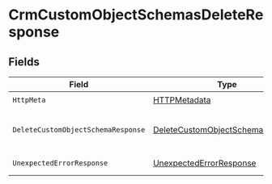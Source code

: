 # CrmCustomObjectSchemasDeleteResponse


## Fields

| Field                                                                                           | Type                                                                                            | Required                                                                                        | Description                                                                                     |
| ----------------------------------------------------------------------------------------------- | ----------------------------------------------------------------------------------------------- | ----------------------------------------------------------------------------------------------- | ----------------------------------------------------------------------------------------------- |
| `HttpMeta`                                                                                      | [HTTPMetadata](../../Models/Components/HTTPMetadata.md)                                         | :heavy_check_mark:                                                                              | N/A                                                                                             |
| `DeleteCustomObjectSchemaResponse`                                                              | [DeleteCustomObjectSchemaResponse](../../Models/Components/DeleteCustomObjectSchemaResponse.md) | :heavy_minus_sign:                                                                              | Custom object schema deleted                                                                    |
| `UnexpectedErrorResponse`                                                                       | [UnexpectedErrorResponse](../../Models/Components/UnexpectedErrorResponse.md)                   | :heavy_minus_sign:                                                                              | Unexpected error                                                                                |